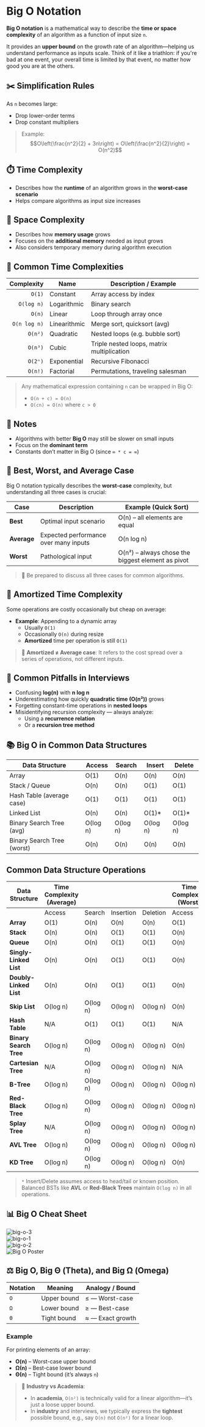 # Big O Notation

**Big O notation** is a mathematical way to describe the **time or space complexity** of an algorithm as a function of input size `n`.

It provides an **upper bound** on the growth rate of an algorithm—helping us understand performance as inputs scale. Think of it like a triathlon: if you're bad at one event, your overall time is limited by that event, no matter how good you are at the others.

## ✂️ Simplification Rules

As `n` becomes large:

- Drop lower-order terms
- Drop constant multipliers

> Example:  
> $$O\left(\frac{n^2}{2} + 3n\right) = O\left(\frac{n^2}{2}\right) = O(n^2)$$

## ⏱️ Time Complexity

- Describes how the **runtime** of an algorithm grows in the **worst-case scenario**
- Helps compare algorithms as input size increases

## 🧠 Space Complexity

- Describes how **memory usage** grows
- Focuses on the **additional memory** needed as input grows
- Also considers temporary memory during algorithm execution

## 🚀 Common Time Complexities

|   Complexity | Name         | Description / Example                      |
| -----------: | ------------ | ------------------------------------------ |
|       `O(1)` | Constant     | Array access by index                      |
|   `O(log n)` | Logarithmic  | Binary search                              |
|       `O(n)` | Linear       | Loop through array once                    |
| `O(n log n)` | Linearithmic | Merge sort, quicksort (avg)                |
|      `O(n²)` | Quadratic    | Nested loops (e.g. bubble sort)            |
|      `O(n³)` | Cubic        | Triple nested loops, matrix multiplication |
|      `O(2ⁿ)` | Exponential  | Recursive Fibonacci                        |
|      `O(n!)` | Factorial    | Permutations, traveling salesman           |

> Any mathematical expression containing `n` can be wrapped in Big O:
>
> - `O(n + c) = O(n)`
> - `O(cn) = O(n)` where `c > 0`

## 📌 Notes

- Algorithms with better **Big O** may still be slower on small inputs
- Focus on the **dominant term**
- Constants don’t matter in Big O (since `∞ * c = ∞`)

## 📏 Best, Worst, and Average Case

Big O notation typically describes the **worst-case** complexity, but understanding all three cases is crucial:

| Case        | Description                           | Example (Quick Sort)                              |
| ----------- | ------------------------------------- | ------------------------------------------------- |
| **Best**    | Optimal input scenario                | O(n) – all elements are equal                     |
| **Average** | Expected performance over many inputs | O(n log n)                                        |
| **Worst**   | Pathological input                    | O(n²) – always chose the biggest element as pivot |

> 🧠 Be prepared to discuss all three cases for common algorithms.

## 🧮 Amortized Time Complexity

Some operations are costly occasionally but cheap on average:

- **Example**: Appending to a dynamic array
  - Usually `O(1)`
  - Occasionally `O(n)` during resize
  - **Amortized** time per operation is still `O(1)`

> 📌 **Amortized ≠ Average case**: It refers to the cost spread over a series of operations, not different inputs.

## 🔁 Common Pitfalls in Interviews

- Confusing **log(n)** with **n log n**
- Underestimating how quickly **quadratic time (O(n²))** grows
- Forgetting constant-time operations in **nested loops**
- Misidentifying recursion complexity — always analyze:
  - Using a **recurrence relation**
  - Or a **recursion tree method**

## 📚 Big O in Common Data Structures

| Data Structure             | Access   | Search   | Insert   | Delete   |
| -------------------------- | -------- | -------- | -------- | -------- |
| Array                      | O(1)     | O(n)     | O(n)     | O(n)     |
| Stack / Queue              | O(n)     | O(n)     | O(1)     | O(1)     |
| Hash Table (average case)  | O(1)     | O(1)     | O(1)     | O(1)     |
| Linked List                | O(n)     | O(n)     | O(1)\*   | O(1)\*   |
| Binary Search Tree (avg)   | O(log n) | O(log n) | O(log n) | O(log n) |
| Binary Search Tree (worst) | O(n)     | O(n)     | O(n)     | O(n)     |

## Common Data Structure Operations

| Data Structure         | Time Complexity (Average) |          |           |          | Time Complexity (Worst) |          |           |          | Space Complexity |
| ---------------------- | ------------------------- | -------- | --------- | -------- | ----------------------- | -------- | --------- | -------- | ---------------- |
|                        | Access                    | Search   | Insertion | Deletion | Access                  | Search   | Insertion | Deletion | Worst            |
| **Array**              | O(1)                      | O(n)     | O(n)      | O(n)     | O(1)                    | O(n)     | O(n)      | O(n)     | O(n)             |
| **Stack**              | O(n)                      | O(n)     | O(1)      | O(1)     | O(n)                    | O(n)     | O(1)      | O(1)     | O(n)             |
| **Queue**              | O(n)                      | O(n)     | O(1)      | O(1)     | O(n)                    | O(n)     | O(1)      | O(1)     | O(n)             |
| **Singly-Linked List** | O(n)                      | O(n)     | O(1)      | O(1)     | O(n)                    | O(n)     | O(1)      | O(1)     | O(n)             |
| **Doubly-Linked List** | O(n)                      | O(n)     | O(1)      | O(1)     | O(n)                    | O(n)     | O(1)      | O(1)     | O(n)             |
| **Skip List**          | O(log n)                  | O(log n) | O(log n)  | O(log n) | O(n)                    | O(n)     | O(n)      | O(n)     | O(n log n)       |
| **Hash Table**         | N/A                       | O(1)     | O(1)      | O(1)     | N/A                     | O(n)     | O(n)      | O(n)     | O(n)             |
| **Binary Search Tree** | O(log n)                  | O(log n) | O(log n)  | O(log n) | O(n)                    | O(n)     | O(n)      | O(n)     | O(n)             |
| **Cartesian Tree**     | N/A                       | O(log n) | O(log n)  | O(log n) | N/A                     | O(n)     | O(n)      | O(n)     | O(n)             |
| **B-Tree**             | O(log n)                  | O(log n) | O(log n)  | O(log n) | O(log n)                | O(log n) | O(log n)  | O(log n) | O(n)             |
| **Red-Black Tree**     | O(log n)                  | O(log n) | O(log n)  | O(log n) | O(log n)                | O(log n) | O(log n)  | O(log n) | O(n)             |
| **Splay Tree**         | N/A                       | O(log n) | O(log n)  | O(log n) | O(log n)                | O(log n) | O(log n)  | O(log n) | O(n)             |
| **AVL Tree**           | O(log n)                  | O(log n) | O(log n)  | O(log n) | O(log n)                | O(log n) | O(log n)  | O(log n) | O(n)             |
| **KD Tree**            | O(log n)                  | O(log n) | O(log n)  | O(log n) | O(n)                    | O(n)     | O(n)      | O(n)     | O(n)             |

> `*` Insert/Delete assumes access to head/tail or known position.  
> Balanced BSTs like **AVL** or **Red-Black Trees** maintain `O(log n)` in all operations.

## 📊 Big O Cheat Sheet

![big-o-3](../../images/big-o-3.png)  
![big-o-1](../../images/big-o-1.png)  
![big-o-2](../../images/big-o-2.png)  
![Big O Poster](https://www.bigocheatsheet.com/img/big-o-cheat-sheet-poster.png)

## ⚖️ Big O, Big Θ (Theta), and Big Ω (Omega)

| Notation | Meaning     | Analogy / Bound  |
| -------- | ----------- | ---------------- |
| `O`      | Upper bound | ≤ — Worst-case   |
| `Ω`      | Lower bound | ≥ — Best-case    |
| `Θ`      | Tight bound | ≈ — Exact growth |

### Example

For printing elements of an array:

- **O(n)** – Worst-case upper bound
- **Ω(n)** – Best-case lower bound
- **Θ(n)** – Tight bound (it’s always `n`)

> 💬 **Industry vs Academia**:
>
> - In **academia**, `O(n²)` is technically valid for a linear algorithm—it’s just a loose upper bound.
> - In **industry** and interviews, we typically express the **tightest** possible bound, e.g., say `O(n)` not `O(n²)` for a linear loop.
